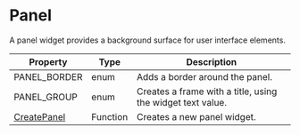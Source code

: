 # Panel #
A panel widget provides a background surface for user interface elements.

| Property | Type | Description |
| --- | --- | --- |
| PANEL_BORDER | enum | Adds a border around the panel. |
| PANEL_GROUP | enum | Creates a frame with a title, using the widget text value. |
| [CreatePanel](CreatePanel.md) | Function | Creates a new panel widget. |